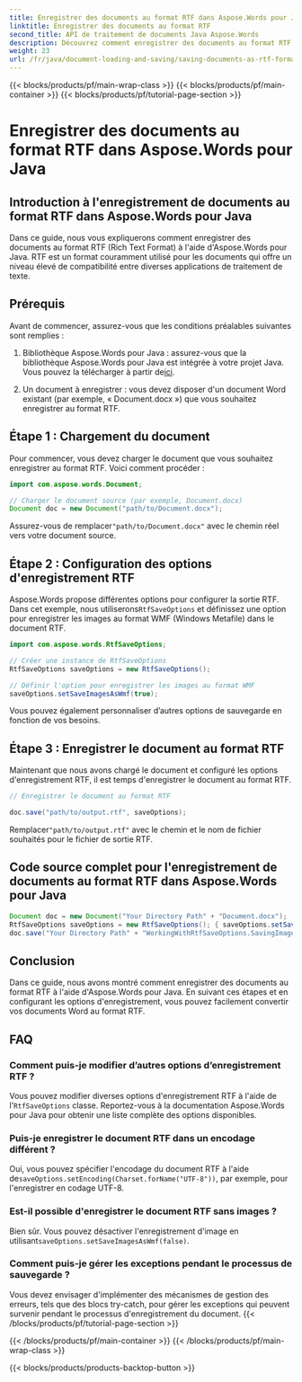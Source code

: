 ```yaml
---
title: Enregistrer des documents au format RTF dans Aspose.Words pour Java
linktitle: Enregistrer des documents au format RTF
second_title: API de traitement de documents Java Aspose.Words
description: Découvrez comment enregistrer des documents au format RTF à l'aide d'Aspose.Words pour Java. Guide étape par étape avec code source pour une conversion efficace des documents.
weight: 23
url: /fr/java/document-loading-and-saving/saving-documents-as-rtf-format/
---
```


{{< blocks/products/pf/main-wrap-class >}}
{{< blocks/products/pf/main-container >}}
{{< blocks/products/pf/tutorial-page-section >}}

# Enregistrer des documents au format RTF dans Aspose.Words pour Java


## Introduction à l'enregistrement de documents au format RTF dans Aspose.Words pour Java

Dans ce guide, nous vous expliquerons comment enregistrer des documents au format RTF (Rich Text Format) à l'aide d'Aspose.Words pour Java. RTF est un format couramment utilisé pour les documents qui offre un niveau élevé de compatibilité entre diverses applications de traitement de texte.

## Prérequis

Avant de commencer, assurez-vous que les conditions préalables suivantes sont remplies :

1.  Bibliothèque Aspose.Words pour Java : assurez-vous que la bibliothèque Aspose.Words pour Java est intégrée à votre projet Java. Vous pouvez la télécharger à partir de[ici](https://releases.aspose.com/words/java/).

2. Un document à enregistrer : vous devez disposer d'un document Word existant (par exemple, « Document.docx ») que vous souhaitez enregistrer au format RTF.

## Étape 1 : Chargement du document

Pour commencer, vous devez charger le document que vous souhaitez enregistrer au format RTF. Voici comment procéder :

```java
import com.aspose.words.Document;

// Charger le document source (par exemple, Document.docx)
Document doc = new Document("path/to/Document.docx");
```

 Assurez-vous de remplacer`"path/to/Document.docx"` avec le chemin réel vers votre document source.

## Étape 2 : Configuration des options d'enregistrement RTF

 Aspose.Words propose différentes options pour configurer la sortie RTF. Dans cet exemple, nous utiliserons`RtfSaveOptions` et définissez une option pour enregistrer les images au format WMF (Windows Metafile) dans le document RTF.

```java
import com.aspose.words.RtfSaveOptions;

// Créer une instance de RtfSaveOptions
RtfSaveOptions saveOptions = new RtfSaveOptions();

// Définir l'option pour enregistrer les images au format WMF
saveOptions.setSaveImagesAsWmf(true);
```

Vous pouvez également personnaliser d’autres options de sauvegarde en fonction de vos besoins.

## Étape 3 : Enregistrer le document au format RTF

Maintenant que nous avons chargé le document et configuré les options d'enregistrement RTF, il est temps d'enregistrer le document au format RTF.

```java
// Enregistrer le document au format RTF

doc.save("path/to/output.rtf", saveOptions);
```

 Remplacer`"path/to/output.rtf"` avec le chemin et le nom de fichier souhaités pour le fichier de sortie RTF.

## Code source complet pour l'enregistrement de documents au format RTF dans Aspose.Words pour Java

```java
Document doc = new Document("Your Directory Path" + "Document.docx");
RtfSaveOptions saveOptions = new RtfSaveOptions(); { saveOptions.setSaveImagesAsWmf(true); }
doc.save("Your Directory Path" + "WorkingWithRtfSaveOptions.SavingImagesAsWmf.rtf", saveOptions);
```

## Conclusion

Dans ce guide, nous avons montré comment enregistrer des documents au format RTF à l'aide d'Aspose.Words pour Java. En suivant ces étapes et en configurant les options d'enregistrement, vous pouvez facilement convertir vos documents Word au format RTF.

## FAQ

### Comment puis-je modifier d’autres options d’enregistrement RTF ?

 Vous pouvez modifier diverses options d'enregistrement RTF à l'aide de l'`RtfSaveOptions` classe. Reportez-vous à la documentation Aspose.Words pour Java pour obtenir une liste complète des options disponibles.

### Puis-je enregistrer le document RTF dans un encodage différent ?

 Oui, vous pouvez spécifier l'encodage du document RTF à l'aide de`saveOptions.setEncoding(Charset.forName("UTF-8"))`, par exemple, pour l'enregistrer en codage UTF-8.

### Est-il possible d'enregistrer le document RTF sans images ?

 Bien sûr. Vous pouvez désactiver l'enregistrement d'image en utilisant`saveOptions.setSaveImagesAsWmf(false)`.

### Comment puis-je gérer les exceptions pendant le processus de sauvegarde ?

Vous devez envisager d'implémenter des mécanismes de gestion des erreurs, tels que des blocs try-catch, pour gérer les exceptions qui peuvent survenir pendant le processus d'enregistrement du document.
{{< /blocks/products/pf/tutorial-page-section >}}

{{< /blocks/products/pf/main-container >}}
{{< /blocks/products/pf/main-wrap-class >}}

{{< blocks/products/products-backtop-button >}}
